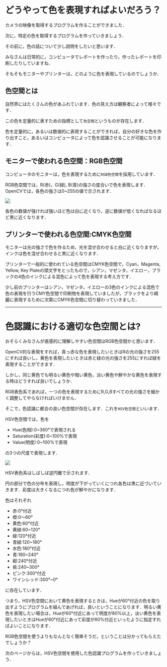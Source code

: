# どうやって色を表現すればよいだろう？

カメラの映像を取得するプログラムを作ることができました．

次に，特定の色を取得するプログラムを作っていきましょう．

その前に，色の話について少し説明をしたいと思います．

みなさんは日常的に，コンピュータでレポートを作ったり，作ったレポートを印刷したりしていますね．

そもそもモニターやプリンターは，どのように色を表現しているのでしょうか．

## 色空間とは

自然界にはたくさんの色があふれています．色の見え方は観察者によって様々です．

この色を定量的に表すための指標として`色空間`というものが存在します．

色を定量的に，あるいは数値的に表現することができれば，自分の好きな色を作り出すこと，あるいはコンピュータによって色を認識させることが可能になります．

## モニターで使われる色空間：RGB色空間

コンピュータのモニターは，色を表現するために`RGB色空間`を採用しています．

RGB色空間では，R(赤)，G(緑), B(青)の強さの度合いで色を表現します．OpenCVでは，各色の強さは0~255の値で示されます．

![](https://upload.wikimedia.org/wikipedia/commons/c/c2/AdditiveColor.svg)

各色の数値が強ければ強いほど色は白に近くなり，逆に数値が低くなればなるほど黒に近くなります．

## プリンターで使われる色空間:CMYK色空間

モニターは光の強さで色を作るため，光を混ぜ合わせると白に近くなりますが，インクは色を混ぜ合わせると黒に近くなります．

プリンターで一般的に使われている色空間はCMYK色空間で，Cyan，Magenta, Yellow, Key Plateの頭文字をとったもので，シアン，マゼンタ，イエロー，ブラックの4色のインクによる混色によって色を表現する考え方です．

少し前のプリンターはシアン，マゼンタ，イエローの3色のインクによる混色で色の表現を行うCMY色空間で印刷物を表現していましたが，ブラックをより綺麗に表現するために次第にCMYK色空間に切り替わっていきました．

----

# 色認識における適切な色空間とは?

おそらくみなさんが直感的に理解しやすい色空間はRGB色空間かと思います．

OpenCV的な表現をすれば，真っ赤な色を表現したいときはRの光の強さを255にすれば良いし，黄色を表現したいときは赤と緑の光の強さを255にすれば緑を表現することができます．

しかし，同じ黄色でも明るい黄色や暗い黄色，淡い黄色や鮮やかな黄色を表現する時はどうすれば良いでしょうか．

RGB表色系であれば，一つの色を表現するためにR,G,Bすべての光の強さを細かく調整してやらなければいけません．

そこで，色認識に都合の良い色空間が存在します．これを`HSV色空間`といいます．

HSV色空間では，色を

* Hue(色相):0~360°で表現される
* Saturation(彩度):0~100%で表現
* Value(明度):0~100%で表現

の3つの尺度で表現します．

![](https://upload.wikimedia.org/wikipedia/commons/f/f1/HSV_cone.jpg)

HSV表色系はしばしば逆円錐で示されます．

円の部分で色の分布を表現し，明度が下がっていくにつれ各色は黒に近づいていきます．彩度は大きくなるにつれ色が鮮やかになります．

色はそれぞれ

* 赤:0°付近
* 橙:0～60°
* 黄色:60°付近
* 黄緑:60~120°
* 緑:120°付近
* 青緑:120~180°
* 水色:180°付近
* 青:180~240°
* 紺:240°付近
* 紫:240~300°
* ピンク:300°付近
* ワインレッド:300°~0°

に存在しています．

つまり，HSV色空間において黄色を表現するときは，Hueが60°付近の色を取り出すようにプログラムを組んであげれば，良いということになります．明るい黄色を表現したい場合は，Hueが60°付近にあって明度が80%以上，淡い黄色を表現したいときはHueが60°付近にあって彩度が60%付近といったように指定すればよいことになります．

RGB色空間を使うよりもなんとなく簡単そうだ，ということは分かってもらえたでしょうか？

次のページからは，HSV色空間を使用した色認識プログラムを作っていきましょう．